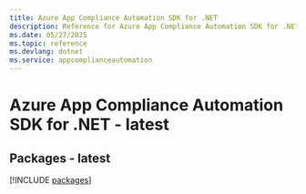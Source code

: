 ```yaml
---
title: Azure App Compliance Automation SDK for .NET
description: Reference for Azure App Compliance Automation SDK for .NET
ms.date: 05/27/2025
ms.topic: reference
ms.devlang: dotnet
ms.service: appcomplianceautomation
---
```

# Azure App Compliance Automation SDK for .NET - latest
## Packages - latest
[!INCLUDE [packages](app-compliance-automation-index.md)]